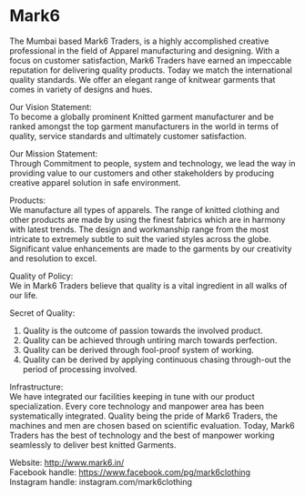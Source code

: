 # Mark6
The Mumbai based Mark6 Traders, is a highly accomplished creative professional in the field of Apparel manufacturing and designing. With a focus on customer satisfaction, Mark6 Traders have earned an impeccable reputation for delivering quality products. Today we match the international quality standards. We offer an elegant range of knitwear garments that comes in variety of designs and hues.

Our Vision Statement:  
To become a globally prominent Knitted garment manufacturer and be ranked amongst the top garment manufacturers in the world in terms of quality, service standards and ultimately customer satisfaction.

Our Mission Statement:  
Through Commitment to people, system and technology, we lead the way in providing value to our customers and other stakeholders by producing creative apparel solution in safe environment.

Products:  
We manufacture all types of apparels. The range of knitted clothing and other products are made by using the finest fabrics which are in harmony with latest trends. The design and workmanship range from the most intricate to extremely subtle to suit the varied styles across the globe. Significant value enhancements are made to the garments by our creativity and resolution to excel.

Quality of Policy:  
We in Mark6 Traders believe that quality is a vital ingredient in all walks of our life.

Secret of Quality:  
1. Quality is the outcome of passion towards the involved product.
2. Quality can be achieved through untiring march towards perfection.
3. Quality can be derived through fool-proof system of working.
4. Quality can be derived by applying continuous chasing through-out the period of processing involved.

Infrastructure:  
We have integrated our facilities keeping in tune with our product specialization. Every core technology and manpower area has been systematically integrated. Quality being the pride of Mark6 Traders, the machines and men are chosen based on scientific evaluation. Today, Mark6 Traders has the best of technology and the best of manpower working seamlessly to deliver best knitted Garments.

Website: http://www.mark6.in/  
Facebook handle: https://www.facebook.com/pg/mark6clothing  
Instagram handle: instagram.com/mark6clothing  
